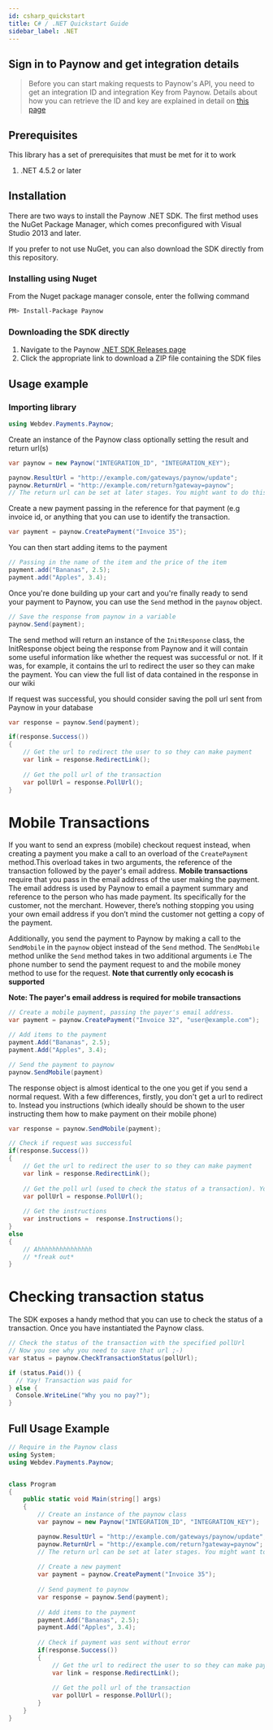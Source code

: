 ```yaml
---
id: csharp_quickstart
title: C# / .NET Quickstart Guide
sidebar_label: .NET
---
```


## Sign in to Paynow and get integration details

> Before you can start making requests to Paynow's API, you need to get an integration ID and integration Key from Paynow. Details about how you can retrieve the ID and key are explained in detail on [this page](generation.md)

## Prerequisites

This library has a set of prerequisites that must be met for it to work

1.  .NET 4.5.2 or later

## Installation

There are two ways to install the Paynow .NET SDK. The first method uses the NuGet Package Manager, which comes preconfigured with Visual Studio 2013 and later. 

If you prefer to not use NuGet, you can also download the SDK directly from this repository.


### Installing using Nuget

From the Nuget package manager console, enter the follwing command

```sh
PM> Install-Package Paynow
```

### Downloading the SDK directly

1. Navigate to the Paynow [.NET SDK Releases page](https://gitlab.com/paynow-developer-hub/Paynow-DotNet-SDK/-/archive/1.0.0/Paynow-DotNet-SDK-1.0.0.zip)
2. Click the appropriate link to download a ZIP file containing the SDK files


## Usage example

### Importing library

```csharp
using Webdev.Payments.Paynow;
```

Create an instance of the Paynow class optionally setting the result and return url(s)

```cs
var paynow = new Paynow("INTEGRATION_ID", "INTEGRATION_KEY");

paynow.ResultUrl = "http://example.com/gateways/paynow/update";
paynow.ReturnUrl = "http://example.com/return?gateway=paynow";
// The return url can be set at later stages. You might want to do this if you want to pass data to the return url (like the reference of the transaction)
```

Create a new payment passing in the reference for that payment (e.g invoice id, or anything that you can use to identify the transaction.

```cs
var payment = paynow.CreatePayment("Invoice 35");
```

You can then start adding items to the payment

```cs
// Passing in the name of the item and the price of the item
payment.add("Bananas", 2.5);
payment.add("Apples", 3.4);
```

Once you're done building up your cart and you're finally ready to send your payment to Paynow, you can use the `Send` method in the `paynow` object.

```cs
// Save the response from paynow in a variable
paynow.Send(payment);
```

The send method will return an instance of the `InitResponse` class, the InitResponse object being the response from Paynow and it will contain some useful information like whether the request was successful or not. If it was, for example, it contains the url to redirect the user so they can make the payment. You can view the full list of data contained in the response in our wiki

If request was successful, you should consider saving the poll url sent from Paynow in your database

```cs
var response = paynow.Send(payment);

if(response.Success()) 
{   
    // Get the url to redirect the user to so they can make payment
    var link = response.RedirectLink();
    
    // Get the poll url of the transaction
    var pollUrl = response.PollUrl(); 
}
```

# Mobile Transactions

If you want to send an express (mobile) checkout request instead, when creating a payment you make a call to an overload of the `CreatePayment` method.This overload takes in two arguments, the reference of the transaction followed by the payer's email address. **Mobile transactions** require that you pass in the email address of the user making the payment. The email address is used by Paynow to email a payment summary and reference to the person who has made payment. Its specifically for the customer, not the merchant. However, there’s nothing stopping you using your own email address if you don’t mind the customer not getting a copy of the payment.

Additionally, you send the payment to Paynow by making a call to the `SendMobile` in the `paynow` object
instead of the `Send` method. The `SendMobile` method unlike the `Send` method takes in two additional arguments i.e The phone number to send the payment request to and the mobile money method to use for the request. **Note that currently only ecocash is supported**

**Note: The payer's email address is required for mobile transactions**

```cs
// Create a mobile payment, passing the payer's email address. 
var payment = paynow.CreatePayment("Invoice 32", "user@example.com");

// Add items to the payment
payment.Add("Bananas", 2.5);
payment.Add("Apples", 3.4);

// Send the payment to paynow
paynow.SendMobile(payment)
```

The response object is almost identical to the one you get if you send a normal request. With a few differences, firstly, you don't get a url to redirect to. Instead you instructions (which ideally should be shown to the user instructing them how to make payment on their mobile phone)

```csharp
var response = paynow.SendMobile(payment);

// Check if request was successful
if(response.Success()) 
{   
    // Get the url to redirect the user to so they can make payment
    var link = response.RedirectLink();
    
    // Get the poll url (used to check the status of a transaction). You might want to save this in your DB
    var pollUrl = response.PollUrl(); 
    
    // Get the instructions
    var instructions =  response.Instructions();
}
else
{
    // Ahhhhhhhhhhhhhhh
    // *freak out*
}
```

# Checking transaction status

The SDK exposes a handy method that you can use to check the status of a transaction. Once you have instantiated the Paynow class.

```cs
// Check the status of the transaction with the specified pollUrl
// Now you see why you need to save that url ;-)
var status = paynow.CheckTransactionStatus(pollUrl);

if (status.Paid()) {
  // Yay! Transaction was paid for
} else {
  Console.WriteLine("Why you no pay?");
}
```

## Full Usage Example

```cs
// Require in the Paynow class
using System;
using Webdev.Payments.Paynow;


class Program
{
    public static void Main(string[] args)
    {
        // Create an instance of the paynow class
        var paynow = new Paynow("INTEGRATION_ID", "INTEGRATION_KEY");

        paynow.ResultUrl = "http://example.com/gateways/paynow/update";
        paynow.ReturnUrl = "http://example.com/return?gateway=paynow";
        // The return url can be set at later stages. You might want to do this if you want to pass data to the return url (like the reference of the transaction)
            
        // Create a new payment 
        var payment = paynow.CreatePayment("Invoice 35");
    
        // Send payment to paynow
        var response = paynow.Send(payment);
        
        // Add items to the payment
        payment.Add("Bananas", 2.5);
        payment.Add("Apples", 3.4);
    
        // Check if payment was sent without error
        if(response.Success())  
        {   
            // Get the url to redirect the user to so they can make payment
            var link = response.RedirectLink();
            
            // Get the poll url of the transaction
            var pollUrl = response.PollUrl(); 
        }
    }
}   
```